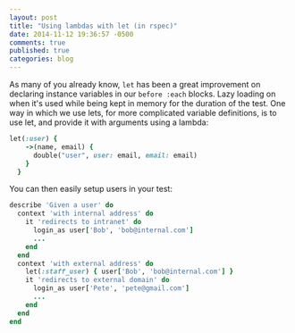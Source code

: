 ```yaml
---
layout: post
title: "Using lambdas with let (in rspec)"
date: 2014-11-12 19:36:57 -0500
comments: true
published: true
categories: blog
---
```


As many of you already know, `let` has been a great improvement on declaring instance variables
in our `before :each` blocks. Lazy loading on when it's used while being kept in memory for the
duration of the test. One way in which we use lets, for more complicated variable definitions, is to
use let, and provide it with arguments using a lambda:

```ruby
let(:user) {
    ->(name, email) {
      double("user", user: email, email: email)
    }
  }
```

You can then easily setup users in your test:

```ruby
describe 'Given a user' do
  context 'with internal address' do
    it 'redirects to intranet' do
      login_as user['Bob', 'bob@internal.com']
      ...
    end
  end
  context 'with external address' do
    let(:staff_user) { user['Bob', 'bob@internal.com'] }
    it 'redirects to external domain' do
      login_as user['Pete', 'pete@gmail.com']
      ...
    end
  end
end
```